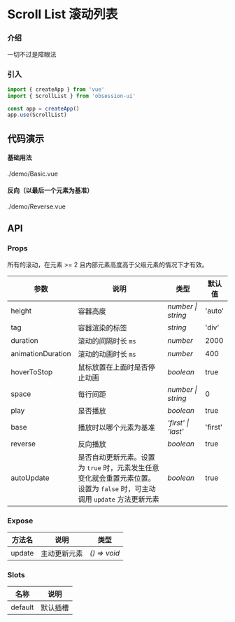 # Scroll List 滚动列表

### 介绍

一切不过是障眼法

### 引入

```js
import { createApp } from 'vue'
import { ScrollList } from 'obsession-ui'

const app = createApp()
app.use(ScrollList)
```

## 代码演示

#### 基础用法

<demo-code transform>./demo/Basic.vue</demo-code>

#### 反向（以最后一个元素为基准）

<demo-code transform>./demo/Reverse.vue</demo-code>

## API

### Props

所有的滚动，在元素 >= 2 且内部元素高度高于父级元素的情况下才有效。

| 参数      | 说明           | 类型                                                                | 默认值 |
| --------- | -------------- | ------------------------------------------------------------------- | ------ |
| height   | 容器高度       | _number \| string_          | 'auto'     |
| tag     | 容器渲染的标签   | _string_           | 'div'      |
| duration   | 滚动的间隔时长 `ms` | _number_ | 2000      |
| animationDuration  | 滚动的动画时长 `ms`       | _number_                                                           | 400  |
| hoverToStop      | 鼠标放置在上面时是否停止动画       | _boolean_                                                           | true   |
| space | 每行间距     | _number \| string_                                                    | 0     |
| play | 是否播放     | _boolean_                                                    | true     |
| base | 播放时以哪个元素为基准 | _'first' \| 'last'_ | 'first' |
| reverse | 反向播放     | _boolean_                                                    | true     |
| autoUpdate | 是否自动更新元素。设置为 `true` 时，元素发生任意变化就会重置元素位置。设置为 `false` 时，可主动调用 `update` 方法更新元素 | _boolean_ | true |

### Expose

| 方法名 | 说明 | 类型 |
| -- | -- | -- |
| update | 主动更新元素 | _() => void_ |

### Slots

| 名称    | 说明     |
| ------- | -------- |
| default | 默认插槽 |

